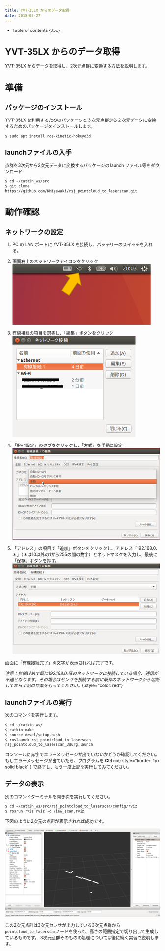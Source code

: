 ```yaml
---
title: YVT-35LX からのデータ取得
date: 2018-05-27
---
```


- Table of contents
{:toc}

# YVT-35LX からのデータ取得

[YVT-35LX](https://www.hokuyo-aut.co.jp/search/single.php?serial=165) からデータを取得し、2次元点群に変換する方法を説明します。

# 準備

## パッケージのインストール

YVT-35LX を利用するためのパッケージと３次元点群から２次元データに変換するためのパッケージをインストールします。

```shell
$ sudo apt install ros-kinetic-hokuyo3d
```

## launchファイルの入手
点群を3次元から2次元データに変換するパッケージの launch ファイル等をダウンロード

```shell
$ cd ~/catkin_ws/src
$ git clone https://github.com/KMiyawaki/rsj_pointcloud_to_laserscan.git
```

# 動作確認
## ネットワークの設定

1. PC の LAN ポートに YVT-35LX を接続し、バッテリーのスイッチを入れる。

1. 画面右上のネットワークアイコンをクリック  
  ![](images/ethernet_setting_0.png)

1. 有線接続の項目を選択し、「編集」ボタンをクリック  
  ![](images/ethernet_setting_1.png)

1. 「IPv4設定」のタブをクリックし、「方式」を手動に設定  
  ![](images/ethernet_setting_2.png)

1. 「アドレス」の項目で「追加」ボタンをクリックし、アドレス「192.168.0.＊」（＊は10以外の1から255の間の数字）とネットマスクを入力し、最後に「保存」ボタンを押す。  
  ![](images/ethernet_setting_3.png)

画面に「有線接続完了」の文字が表示されれば完了です。

_注意：無線LANで既に192.168.0.系のネットワークに接続している場合、通信が不通となります。その場合はセンサを接続する前に既存のネットワークから切断してから上記の作業を行ってください。_{:style="color: red"}

## launchファイルの実行

次のコマンドを実行します。

```shell
$ cd ~/catkin_ws/
$ catkin_make
$ source devel/setup.bash
$ roslaunch rsj_pointcloud_to_laserscan rsj_pointcloud_to_laserscan_3durg.launch
```

コンソールに赤字でエラーメッセージが出ていないかどうか確認してください。
もしエラーメッセージが出ていたら、プログラムを __Ctrl+c__{: style="border: 1px solid black" } で終了し、もう一度上記を実行してみてください。

## データの表示

別のコマンドターミナルを開き次を実行してください。

```shell
$ cd ~/catkin_ws/src/rsj_pointcloud_to_laserscan/config/rviz
$ rosrun rviz rviz -d view_scan.rviz
```

下図のように2次元の点群が表示されれば成功です。

![XtionScan](images/xtion_view_scan.png)

この2次元点群は3次元センサが出力している3次元点群から`pointcloud_to_laserscan`ノードを使って、高さの範囲指定で切り出して生成しているものです。
3次元点群そのものの処理については後に続く実習で説明します。
